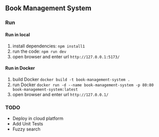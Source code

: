 ## Book Management System

### Run
#### Run in local
1. install dependencies: `npm install1`
2. run the code: `npm run dev`
3. open browser and enter url `http://127.0.0.1:5173/`

#### Run in Docker
1. build Docker `docker build -t book-management-system .`
2. run Docker `docker run -d --name book-management-system -p 80:80 book-management-system:latest`
3. open browser and enter url `http://127.0.0.1/`

### TODO
* Deploy in cloud platform
* Add Unit Tests
* Fuzzy search